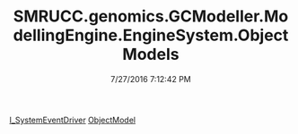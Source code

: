 ﻿---
title: SMRUCC.genomics.GCModeller.ModellingEngine.EngineSystem.ObjectModels
date: 7/27/2016 7:12:42 PM
---

[I_SystemEventDriver](T-SMRUCC.genomics.GCModeller.ModellingEngine.EngineSystem.ObjectModels.I_SystemEventDriver.html)
[ObjectModel](T-SMRUCC.genomics.GCModeller.ModellingEngine.EngineSystem.ObjectModels.ObjectModel.html)
